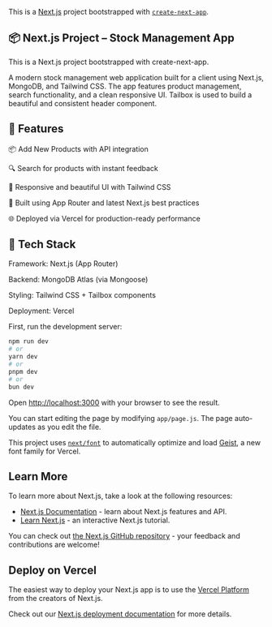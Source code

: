 This is a [Next.js](https://nextjs.org) project bootstrapped with [`create-next-app`](https://github.com/vercel/next.js/tree/canary/packages/create-next-app).

## 📦 Next.js Project – Stock Management App
This is a Next.js project bootstrapped with create-next-app.

A modern stock management web application built for a client using Next.js, MongoDB, and Tailwind CSS.
The app features product management, search functionality, and a clean responsive UI.
Tailbox is used to build a beautiful and consistent header component.

## 🚀 Features
📦 Add New Products with API integration


🔍 Search for products with instant feedback


🎨 Responsive and beautiful UI with Tailwind CSS


🧠 Built using App Router and latest Next.js best practices


🌐 Deployed via Vercel for production-ready performance

## 🔧 Tech Stack
Framework: Next.js (App Router)


Backend: MongoDB Atlas (via Mongoose)


Styling: Tailwind CSS + Tailbox components


Deployment: Vercel


First, run the development server:

```bash
npm run dev
# or
yarn dev
# or
pnpm dev
# or
bun dev
```

Open [http://localhost:3000](http://localhost:3000) with your browser to see the result.

You can start editing the page by modifying `app/page.js`. The page auto-updates as you edit the file.

This project uses [`next/font`](https://nextjs.org/docs/app/building-your-application/optimizing/fonts) to automatically optimize and load [Geist](https://vercel.com/font), a new font family for Vercel.

## Learn More

To learn more about Next.js, take a look at the following resources:

- [Next.js Documentation](https://nextjs.org/docs) - learn about Next.js features and API.
- [Learn Next.js](https://nextjs.org/learn) - an interactive Next.js tutorial.

You can check out [the Next.js GitHub repository](https://github.com/vercel/next.js) - your feedback and contributions are welcome!

## Deploy on Vercel

The easiest way to deploy your Next.js app is to use the [Vercel Platform](https://vercel.com/new?utm_medium=default-template&filter=next.js&utm_source=create-next-app&utm_campaign=create-next-app-readme) from the creators of Next.js.

Check out our [Next.js deployment documentation](https://nextjs.org/docs/app/building-your-application/deploying) for more details.
